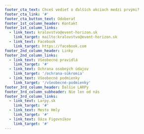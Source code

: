 ```yaml
---
footer_cta_text: Chceš vedieť o ďalších akciach medzi prvými?
footer_cta_link: '#'
footer_cta_button_text: Odoberať
footer_1st_column_header: Kontakt
footer_1st_column_links:
  - link_text: kralovstvo@event-horizon.sk
    link_target: mailto:kralovstvo@event-horizon.sk
  - link_text: Facebook
    link_target: https://facebook.com
footer_2nd_column_header: Linky
footer_2nd_column_links:
  - link_text: Všeobecné pravidlá
    link_target: '#'
  - link_text: Ochrana osobných údajov
    link_target: '/ochrana-súkromia'
  - link_text: Všeobecné podmienky
    link_target: '/všeobecné-podmienky'
footer_3rd_column_header: Ďalšie LARPy
footer_3rd_column_subheader: Nie len od nás
footer_3rd_column_links:
  - link_text: Larpy.sk
    link_target: '#'
  - link_text: Mesto Hmly
    link_target: '#'
  - link_text: Oáza Figovníkov
    link_target: '#'
---
```

